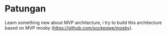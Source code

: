 # Patungan

Learn something new about MVP architecture, i try to build this architecture based on MVP mosby (https://github.com/sockeqwe/mosby).
